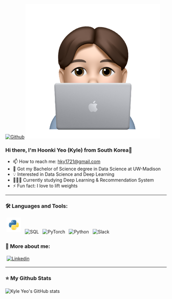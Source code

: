 
[![Github](https://img.shields.io/github/followers/hoonkiyeo?label=Follow&style=social)](https://github.com/hoonkiyeo)
![img_3.png](img_3.png)

### Hi there, I'm Hoonki Yeo (Kyle) from South Korea👋
- 📫 How to reach me: hky1721@gmail.com
- 👏 Got my Bachelor of Science degree in Data Science at UW-Madison 
- 💡 Interested in Data Science and Deep Learning
- 👨🏽‍💻 Currently studying Deep Learning & Recommendation System
- ⚡️ Fun fact: I love to lift weights
---

### 🛠️ Languages and Tools:

<img src="https://raw.githubusercontent.com/github/explore/80688e429a7d4ef2fca1e82350fe8e3517d3494d/topics/python/python.png" alt="Python" height="45" style="horizontal-align:top; margin:4px">

<img src="https://user-images.githubusercontent.com/69660509/184398620-1cc111a4-61f3-4fd3-ae4d-4c24dc35be7a.png" alt="SQL" height="45" style="horizontal-align:top; margin:4px">

<img src="https://user-images.githubusercontent.com/69660509/184401997-ccb0da12-649a-445d-b8c2-4b56aaa92d21.png" alt="PyTorch" height="45" style="horizontal-align:top; margin:4px">

<img src="https://user-images.githubusercontent.com/69660509/184396687-1eab19fb-717d-4452-9496-544f8be2394b.png" alt="Python" height="45" style="horizontal-align:top; margin:4px">

<img src="https://user-images.githubusercontent.com/69660509/184397938-0c9e18cb-da23-4384-aafc-50b3840cbf9a.png" alt="Slack" height="45" style="horizontal-align:top; margin:4px">

### 📨 More about me:
[<img src="https://user-images.githubusercontent.com/69660509/174795199-0b55a224-308a-4e01-82b9-46ea6665a4ba.png" alt="Linkedin" height="40" style="vertical-align:top; margin:4px">](https://www.linkedin.com/in/hoonki-yeo-4a9225208/)

---
### ⭐ ️My Github Stats
![Kyle Yeo's GitHub stats](https://github-readme-stats.vercel.app/api?username=hoonkiyeo&show_icons=true&theme=tokyonight)


